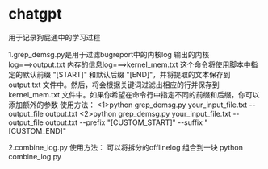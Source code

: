 # chatgpt
用于记录狗屁通中的学习过程

1.grep_demsg.py是用于过滤bugreport中的内核log
输出的内核log===>output.txt
内存的信息log===>kernel_mem.txt
这个命令将使用脚本中指定的默认前缀 "[START]" 和默认后缀 "[END]"，并将提取的文本保存到 output.txt 文件中。然后，将会根据关键词过滤出相应的行并保存到 kernel_mem.txt 文件中。如果你希望在命令行中指定不同的前缀和后缀，你可以添加额外的参数
使用方法：
<1>python grep_demsg.py your_input_file.txt --output_file output.txt
<2>python grep_demsg.py your_input_file.txt --output_file output.txt --prefix "[CUSTOM_START]" --suffix "[CUSTOM_END]"

2.combine_log.py
使用方法：
可以将拆分的offlinelog 组合到一块
python combine_log.py 
